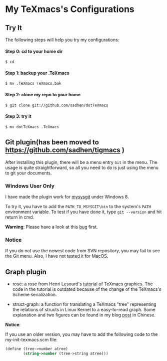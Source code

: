 # My TeXmacs's Configurations

## Try It
The following steps will help you try my configurations:
#### Step 0: cd to your home dir
`$ cd`
#### Step 1: backup your .TeXmacs
`$ mv .TeXmacs TeXmacs.bak`
#### Step 2: clone my repo to your home
`$ git clone git://github.com/sadhen/dotTeXmacs`
#### Step 3: try it
`$ mv dotTeXmacs .TeXmacs`

## Git plugin(has been moved to https://github.com/sadhen/tigmacs )
After installing this plugin, there will be a menu entry `Git` in the menu. The usage is quite straightforward, so all you need to do is just using the menu to git your documents.

### Windows User Only
I have made the plugin work for [mysysgit](http://msysgit.github.io/) under Windows 8. 

To try it, you have to add the `PATH_TO_MSYSGIT\bin` to the system's `PATH` environment variable. To test if you have done it, type `git --version` and hit return in cmd.

**Warning**: Please have a look at this [bug](https://savannah.gnu.org/bugs/?43765) first.

### Notice
If you do not use the newest code from SVN repository, you may fail to see the Git menu. Also, I have not tested it for MacOS.

## Graph plugin
+ rose: a rose from Henri Lesourd's [tutorial](http://texmacs.org/tmweb/documents/tutorials/TeXmacs-graphics-tutorial.pdf) of TeXmacs graphics. The code in the tutorial is outdated because of the change of the TeXmacs's Scheme serialization.

+ struct-graph: a function for translating a TeXmacs "tree" representing the relations of structs in Linux Kernel to a easy-to-read graph. Some explanation and two figures can be found in my blog [post](http://sadhen.com/2014/11/09/texmacs-graphics-struct/) in Chinese.

**Notice**:

If you use an older version, you may have to add the following code to the my-init-texmacs.scm file:

``` scheme
(define (tree->number atree)
        (string->number (tree->string atree)))
```
